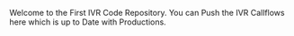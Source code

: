 Welcome to the First IVR Code Repository.
You can Push the IVR Callflows here which is up to Date with Productions.
